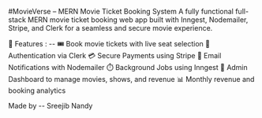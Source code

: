 #MovieVerse – MERN Movie Ticket Booking System
A fully functional full-stack MERN movie ticket booking web app built with Inngest, Nodemailer, Stripe, and Clerk for a seamless and secure movie experience.

🚀 Features : --
🎟️ Book movie tickets with live seat selection
🔐 Authentication via Clerk
💳 Secure Payments using Stripe
📧 Email Notifications with Nodemailer
⏱️ Background Jobs using Inngest
🧾 Admin Dashboard to manage movies, shows, and revenue
📊 Monthly revenue and booking analytics

Made by -- Sreejib Nandy 
